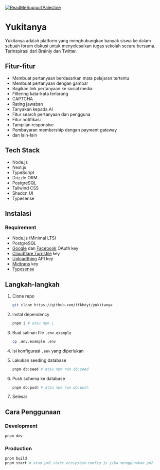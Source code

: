 [![ReadMeSupportPalestine](https://raw.githubusercontent.com/Safouene1/support-palestine-banner/master/banner-project.svg)](https://github.com/Safouene1/support-palestine-banner/Markdown-pages/Support.md)

# Yukitanya

Yukitanya adalah platform yang menghubungkan banyak siswa ke dalam sebuah forum diskusi untuk menyelesaikan tugas sekolah secara bersama.
Terinspirasi dari Brainly dan Twitter.

## Fitur-fitur

- Membuat pertanyaan berdasarkan mata pelajaran tertentu
- Membuat pertanyaan dengan gambar
- Bagikan link pertanyaan ke sosial media
- Filtering kata-kata terlarang
- CAPTCHA
- Rating jawaban
- Tanyakan kepada AI
- Fitur search pertanyaan dan pengguna
- Fitur notifikasi
- Tampilan responsive
- Pembayaran membership dengan payment gateway
- dan lain-lain

## Tech Stack

- Node.js
- Next.js
- TypeScript
- Drizzle ORM
- PostgreSQL
- Tailwind CSS
- Shadcn UI
- Typesense

## Instalasi

### Requirement

- Node.js (Minimal LTS)
- PostgreSQL
- [Google](https://console.cloud.google.com/apis/dashboard) dan [Facebook](https://developers.facebook.com/apps/) OAuth key
- [Cloudflare Turnstile](https://www.cloudflare.com/products/turnstile/) key
- [Uploadthing](https://uploadthing.com/) API key
- [Midtrans](https://midtrans.com/) key
- [Typesense](https://typesense.org/)

## Langkah-langkah

1. Clone repo

   ```bash
   git clone https://github.com/tfkhdyt/yukitanya
   ```

1. Instal dependency

   ```bash
   pnpm i # atau npm i
   ```

1. Buat salinan file `.env.example`

   ```bash
   cp .env.example .env
   ```

1. Isi konfigurasi `.env` yang diperlukan

1. Lakukan seeding database

   ```bash
   pnpm db:seed # atau npm run db:seed
   ```

1. Push schema ke database

   ```bash
   pnpm db:push # atau npm run db:push
   ```

1. Selesai

## Cara Penggunaan

### Development

```bash
pnpm dev
```

### Production

```bash
pnpm build
pnpm start # atau pm2 start ecosystem.config.js jika menggunakan pm2
```
